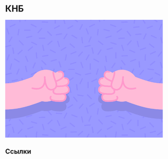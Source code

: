 # КНБ

![hippo](https://github.com/IT-Compot/Python-methodologies/blob/main/first-stage/KNB/Assets/KNB.gif)


## Ссылки

